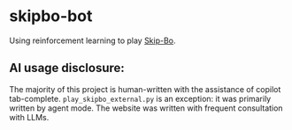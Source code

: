 # skipbo-bot
Using reinforcement learning to play [Skip-Bo](https://en.wikipedia.org/wiki/Skip-Bo).

## AI usage disclosure:
The majority of this project is human-written with the assistance of copilot tab-complete. `play_skipbo_external.py` is an exception: it was primarily written by agent mode. The website was written with frequent consultation with LLMs.